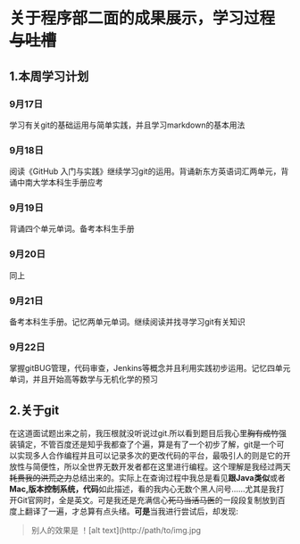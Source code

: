 # 关于程序部二面的成果展示，学习过程~~与吐槽~~
## 1.本周学习计划
### 9月17日
学习有关git的基础运用与简单实践，并且学习markdown的基本用法
### 9月18日
阅读《GitHub 入门与实践》继续学习git的运用。背诵新东方英语词汇两单元，背诵中南大学本科生手册应考
### 9月19日
背诵四个单元单词。备考本科生手册
### 9月20日
同上
### 9月21日        
备考本科生手册。记忆两单元单词。继续阅读并找寻学习git有关知识
### 9月22日
掌握gitBUG管理，代码审查，Jenkins等概念并且利用实践初步运用。记忆四单元单词，并且开始高等数学与无机化学的预习
## 2.关于git
在这道面试题出来之前，我压根就没听说过git.所以看到题目后我心里~~胸有成竹~~强装镇定，不管百度还是知乎我都查了个遍，算是有了一个初步了解，git是一个可以实现多人合作编程并且可以记录多次的更改代码的平台，最吸引人的则是它的开放性与简便性，所以全世界无数开发者都在这里进行编程。这个理解是我经过两天~~耗费我的洪荒之力~~总结出来的。实际上在查询过程中我总是看见**跟Java类似**或者**Mac,版本控制系统，代码**如此描述，看的我内心无数个黑人问号……尤其是我打开Git官网时，全是英文。可是我还是充满信心~~死马当活马医~~的一段段复制放到百度上翻译了一遍，才总算有点头绪。**可是**当我进行尝试后，却发现:
>别人的效果是
！[alt text](http://path/to/img.jpg
